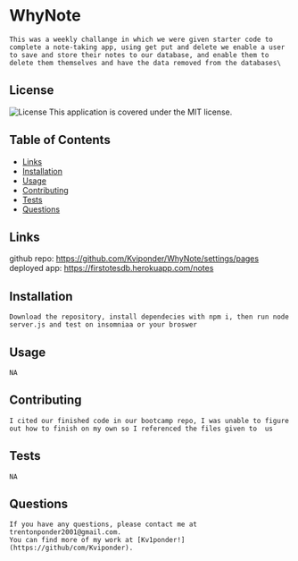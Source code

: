# WhyNote

    This was a weekly challange in which we were given starter code to complete a note-taking app, using get put and delete we enable a user to save and store their notes to our database, and enable them to   delete them themselves and have the data removed from the databases\

## License

![License](https://img.shields.io/badge/License-MIT-green.svg)
This application is covered under the MIT license.

## Table of Contents

- [Links](#links)
- [Installation](#installation)
- [Usage](#usage)
- [Contributing](#contributing)
- [Tests](#tests)
- [Questions](#questions)

## Links

github repo: https://github.com/Kviponder/WhyNote/settings/pages
deployed app: https://firstotesdb.herokuapp.com/notes

## Installation

    Download the repository, install dependecies with npm i, then run node server.js and test on insomniaa or your broswer

## Usage

    NA

## Contributing

    I cited our finished code in our bootcamp repo, I was unable to figure out how to finish on my own so I referenced the files given to  us

## Tests

    NA

## Questions

    If you have any questions, please contact me at trentonponder2001@gmail.com.
    You can find more of my work at [Kv1ponder!](https://github/com/Kviponder).
